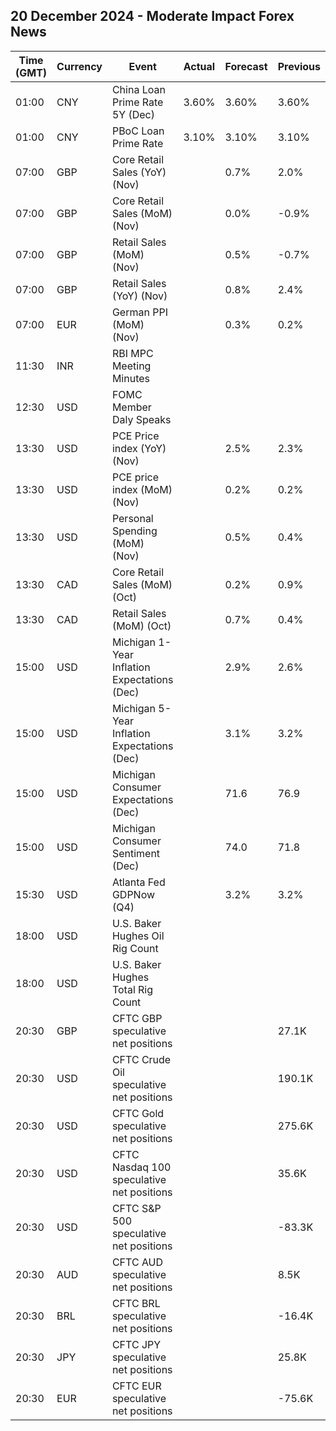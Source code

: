 ## 20 December 2024 - Moderate Impact Forex News

| Time (GMT) | Currency | Event | Actual | Forecast | Previous |
|------|----------|-------|--------|----------|----------|
| 01:00 | CNY | China Loan Prime Rate 5Y (Dec) | 3.60% | 3.60% | 3.60% |
| 01:00 | CNY | PBoC Loan Prime Rate | 3.10% | 3.10% | 3.10% |
| 07:00 | GBP | Core Retail Sales (YoY) (Nov) |  | 0.7% | 2.0% |
| 07:00 | GBP | Core Retail Sales (MoM) (Nov) |  | 0.0% | -0.9% |
| 07:00 | GBP | Retail Sales (MoM) (Nov) |  | 0.5% | -0.7% |
| 07:00 | GBP | Retail Sales (YoY) (Nov) |  | 0.8% | 2.4% |
| 07:00 | EUR | German PPI (MoM) (Nov) |  | 0.3% | 0.2% |
| 11:30 | INR | RBI MPC Meeting Minutes |  |  |  |
| 12:30 | USD | FOMC Member Daly Speaks |  |  |  |
| 13:30 | USD | PCE Price index (YoY) (Nov) |  | 2.5% | 2.3% |
| 13:30 | USD | PCE price index (MoM) (Nov) |  | 0.2% | 0.2% |
| 13:30 | USD | Personal Spending (MoM) (Nov) |  | 0.5% | 0.4% |
| 13:30 | CAD | Core Retail Sales (MoM) (Oct) |  | 0.2% | 0.9% |
| 13:30 | CAD | Retail Sales (MoM) (Oct) |  | 0.7% | 0.4% |
| 15:00 | USD | Michigan 1-Year Inflation Expectations (Dec) |  | 2.9% | 2.6% |
| 15:00 | USD | Michigan 5-Year Inflation Expectations (Dec) |  | 3.1% | 3.2% |
| 15:00 | USD | Michigan Consumer Expectations (Dec) |  | 71.6 | 76.9 |
| 15:00 | USD | Michigan Consumer Sentiment (Dec) |  | 74.0 | 71.8 |
| 15:30 | USD | Atlanta Fed GDPNow (Q4) |  | 3.2% | 3.2% |
| 18:00 | USD | U.S. Baker Hughes Oil Rig Count |  |  |  |
| 18:00 | USD | U.S. Baker Hughes Total Rig Count |  |  |  |
| 20:30 | GBP | CFTC GBP speculative net positions |  |  | 27.1K |
| 20:30 | USD | CFTC Crude Oil speculative net positions |  |  | 190.1K |
| 20:30 | USD | CFTC Gold speculative net positions |  |  | 275.6K |
| 20:30 | USD | CFTC Nasdaq 100 speculative net positions |  |  | 35.6K |
| 20:30 | USD | CFTC S&P 500 speculative net positions |  |  | -83.3K |
| 20:30 | AUD | CFTC AUD speculative net positions |  |  | 8.5K |
| 20:30 | BRL | CFTC BRL speculative net positions |  |  | -16.4K |
| 20:30 | JPY | CFTC JPY speculative net positions |  |  | 25.8K |
| 20:30 | EUR | CFTC EUR speculative net positions |  |  | -75.6K |
